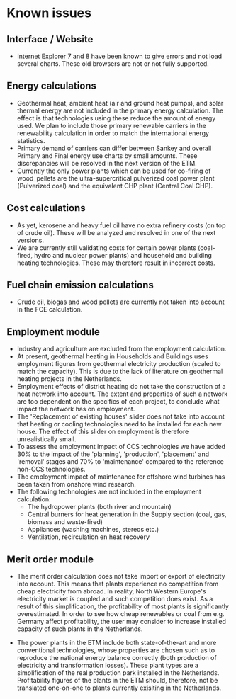 # Known issues

## Interface / Website

* Internet Explorer 7 and 8 have been known to give errors and not load several charts. These old browsers are not or not fully supported.

## Energy calculations

* Geothermal heat, ambient heat (air and ground heat pumps), and solar thermal energy are not included in the primary energy calculation. The effect is that technologies using these reduce the amount of energy used. We plan to include those primary renewable carriers in the renewability calculation in order to match the international energy statistics.
* Primary demand of carriers can differ between Sankey and overall Primary and Final energy use charts by small amounts. These discrepancies will be resolved in the next version of the ETM.
* Currently the only power plants which can be used for co-firing of wood_pellets are the ultra-supercritical pulverized coal power plant (Pulverized coal) and the equivalent CHP plant (Central Coal CHP).

## Cost calculations

* As yet, kerosene and heavy fuel oil have no extra refinery costs (on top of crude oil). These will be analyzed and resolved in one of the next versions.
* We are currently still validating costs for certain power plants (coal-fired, hydro and nuclear power plants) and household and building heating technologies. These may therefore result in incorrect costs.

## Fuel chain emission calculations

* Crude oil, biogas and wood pellets are currently not taken into account in the FCE calculation.

## Employment module

* Industry and agriculture are excluded from the employment calculation.
* At present, geothermal heating in Households and Buildings uses employment figures from geothermal electricity production (scaled to match the capacity). This is due to the lack of literature on geothermal heating projects in the Netherlands.
* Employment effects of district heating do not take the construction of a heat network into account. The extent and properties of such a network are too dependent on the specifics of each project, to conclude what impact the network has on employment.
* The 'Replacement of existing houses' slider does not take into account that heating or cooling technologies need to be installed for each new house. The effect of this slider on employment is therefore unrealistically small.
* To assess the employment impact of CCS technologies we have added 30% to the impact of the 'planning', 'production', 'placement' and 'removal' stages and 70% to 'maintenance' compared to the reference non-CCS technologies.
* The employment impact of maintenance for offshore wind turbines has been taken from onshore wind research.
* The following technologies are not included in the employment calculation:
  * The hydropower plants (both river and mountain)
  * Central burners for heat generation in the Supply section (coal, gas, biomass and waste-fired)
  * Appliances (washing machines, stereos etc.)
  * Ventilation, recirculation en heat recovery

## Merit order module

* The merit order calculation does not take import or export of electricity into account. This means that plants experience no competition from cheap electricity from abroad. In reality, North Western Europe's electricity market is coupled and such competition does exist. As a result of this simplification, the profitability of most plants is significantly overestimated. In order to see how cheap renewables or coal from e.g. Germany affect profitability, the user may consider to increase installed capacity of such plants in the Netherlands.
 
* The power plants in the ETM include both state-of-the-art and more conventional technologies, whose properties are chosen such as to reproduce the national energy balance correctly (both production of electricity and transformation losses). These plant types are a simplification of the real production park installed in the Netherlands. Profitability figures of the plants in the ETM should, therefore, not be translated one-on-one to plants currently exisiting in the Netherlands.